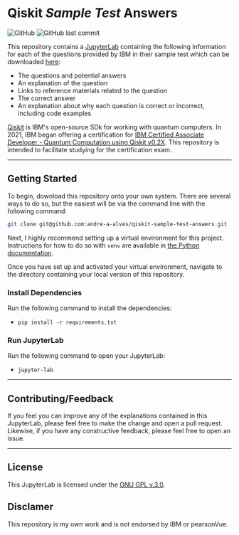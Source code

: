 # Qiskit _Sample Test_ Answers
![GitHub](https://img.shields.io/github/license/andre-a-alves/qiskit-sample-test-answers?style=flat-square)
![GitHub last commit](https://img.shields.io/github/last-commit/andre-a-alves/qiskit-sample-test-answers?style=flat-square)

This repository contains a [JupyterLab](https://jupyter.org) containing the following information for each of the questions provided by IBM in their sample test which can be downloaded [here](https://www.ibm.com/training/certification/C0010300):
* The questions and potential answers
* An explanation of the question
* Links to reference materials related to the question
* The correct answer
* An explanation about why each question is correct or incorrect, including code examples

[Qiskit](https://qiskit.org/) is IBM's open-source SDk for working with quantum computers.
In 2021, IBM began offering a certification for [IBM Certified Associate Developer - Quantum Computation using Qiskit v0.2X](https://www.ibm.com/training/certification/C0010300).
This repository is intended to facilitate studying for the certification exam.

<hr>

## Getting Started
To begin, download this repository onto your own system.
There are several ways to do so, but the easiest will be via the command line with the following command: 
```bash
git clone git@github.com:andre-a-alves/qiskit-sample-test-answers.git
```
Next, I highly recommend setting up a virtual environment for this project.
Instructions for how to do so with `venv` are available in [the Python documentation](https://docs.python.org/3/library/venv.html).

Once you have set up and activated your virtual environment, navigate to the directory containing your local version of this repository.

### Install Dependencies
Run the following command to install the dependencies:
* `pip install -r requirements.txt`

### Run JupyterLab
Run the following command to open your JupyterLab:
* `jupyter-lab`

<hr>

## Contributing/Feedback
If you feel you can improve any of the explanations contained in this JupyterLab, please feel free to make the change and open a pull request.
Likewise, if you have any constructive feedback, please feel free to open an issue.

<hr>

## License
This JupyterLab is licensed under the [GNU GPL v.3.0](LICENSE). 

## Disclamer
This repository is my own work and is not endorsed by IBM or pearsonVue.